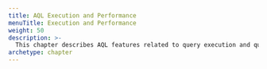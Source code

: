 ```yaml
---
title: AQL Execution and Performance
menuTitle: Execution and Performance
weight: 50
description: >-
  This chapter describes AQL features related to query execution and query performance
archetype: chapter
---
```


